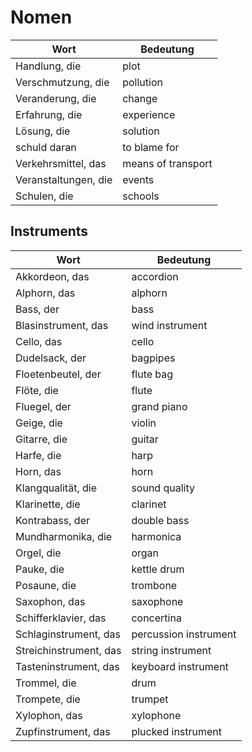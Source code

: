 # Nomen

Wort | Bedeutung |
--- | --- |
Handlung, die | plot |
Verschmutzung, die | pollution |
Veranderung, die | change |
Erfahrung, die | experience |
Lösung, die | solution |
schuld daran | to blame for |
Verkehrsmittel, das | means of transport |
Veranstaltungen, die | events |
Schulen, die | schools |

## Instruments
Wort | Bedeutung |
--- | --- |
Akkordeon, das | accordion |
Alphorn, das | alphorn |
Bass, der | bass |
Blasinstrument, das | wind instrument |
Cello, das | cello |
Dudelsack, der | bagpipes |
Floetenbeutel, der | flute bag |
Flöte, die | flute |
Fluegel, der | grand piano |
Geige, die | violin |
Gitarre, die | guitar |
Harfe, die | harp |
Horn, das | horn |
Klangqualität, die | sound quality |
Klarinette, die | clarinet |
Kontrabass, der | double bass |
Mundharmonika, die | harmonica |
Orgel, die | organ |
Pauke, die | kettle drum |
Posaune, die | trombone |
Saxophon, das | saxophone |
Schifferklavier, das | concertina |
Schlaginstrument, das | percussion instrument |
Streichinstrument, das | string instrument |
Tasteninstrument, das | keyboard instrument |
Trommel, die | drum |
Trompete, die | trumpet |
Xylophon, das | xylophone |
Zupfinstrument, das | plucked instrument |

